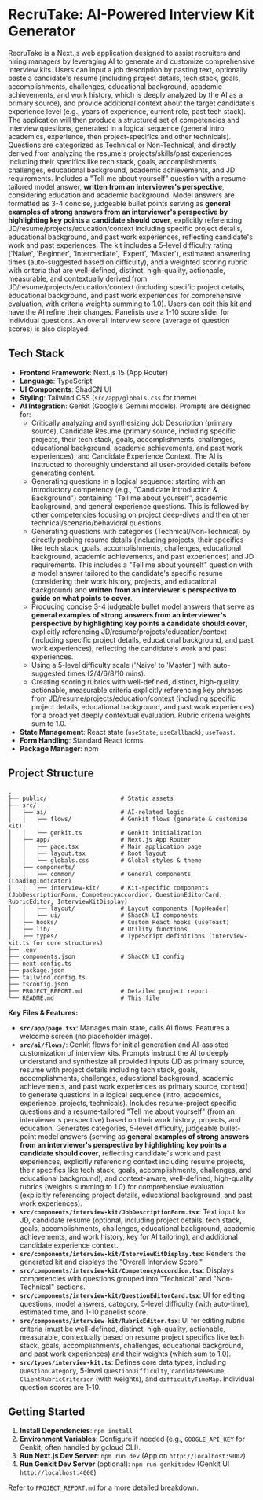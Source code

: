 
# RecruTake: AI-Powered Interview Kit Generator

RecruTake is a Next.js web application designed to assist recruiters and hiring managers by leveraging AI to generate and customize comprehensive interview kits. Users can input a job description by pasting text, optionally paste a candidate's resume (including project details, tech stack, goals, accomplishments, challenges, educational background, academic achievements, and work history, which is deeply analyzed by the AI as a primary source), and provide additional context about the target candidate's experience level (e.g., years of experience, current role, past tech stack). The application will then produce a structured set of competencies and interview questions, generated in a logical sequence (general intro, academics, experience, then project-specifics and other technicals). Questions are categorized as Technical or Non-Technical, and directly derived from analyzing the resume's projects/skills/past experiences including their specifics like tech stack, goals, accomplishments, challenges, educational background, academic achievements, and JD requirements. Includes a "Tell me about yourself" question with a resume-tailored model answer, **written from an interviewer's perspective**, considering education and academic background. Model answers are formatted as 3-4 concise, judgeable bullet points serving as **general examples of strong answers from an interviewer's perspective by highlighting key points a candidate should cover**, explicitly referencing JD/resume/projects/education/context including specific project details, educational background, and past work experiences, reflecting candidate's work and past experiences. The kit includes a 5-level difficulty rating ('Naive', 'Beginner', 'Intermediate', 'Expert', 'Master'), estimated answering times (auto-suggested based on difficulty), and a weighted scoring rubric with criteria that are well-defined, distinct, high-quality, actionable, measurable, and contextually derived from JD/resume/projects/education/context (including specific project details, educational background, and past work experiences for comprehensive evaluation, with criteria weights summing to 1.0). Users can edit this kit and have the AI refine their changes. Panelists use a 1-10 score slider for individual questions. An overall interview score (average of question scores) is also displayed.

## Tech Stack

*   **Frontend Framework**: Next.js 15 (App Router)
*   **Language**: TypeScript
*   **UI Components**: ShadCN UI
*   **Styling**: Tailwind CSS (`src/app/globals.css` for theme)
*   **AI Integration**: Genkit (Google's Gemini models). Prompts are designed for:
    *   Critically analyzing and synthesizing Job Description (primary source), Candidate Resume (primary source, including specific projects, their tech stack, goals, accomplishments, challenges, educational background, academic achievements, and past work experiences), and Candidate Experience Context. The AI is instructed to thoroughly understand all user-provided details before generating content.
    *   Generating questions in a logical sequence: starting with an introductory competency (e.g., "Candidate Introduction & Background") containing "Tell me about yourself", academic background, and general experience questions. This is followed by other competencies focusing on project deep-dives and then other technical/scenario/behavioral questions.
    *   Generating questions with categories (Technical/Non-Technical) by directly probing resume details (including projects, their specifics like tech stack, goals, accomplishments, challenges, educational background, academic achievements, and past experiences) and JD requirements. This includes a "Tell me about yourself" question with a model answer tailored to the candidate's specific resume (considering their work history, projects, and educational background) and **written from an interviewer's perspective to guide on what points to cover**.
    *   Producing concise 3-4 judgeable bullet model answers that serve as **general examples of strong answers from an interviewer's perspective by highlighting key points a candidate should cover**, explicitly referencing JD/resume/projects/education/context (including specific project details, educational background, and past work experiences), reflecting the candidate's work and past experiences.
    *   Using a 5-level difficulty scale ('Naive' to 'Master') with auto-suggested times (2/4/6/8/10 mins).
    *   Creating scoring rubrics with well-defined, distinct, high-quality, actionable, measurable criteria explicitly referencing key phrases from JD/resume/projects/education/context (including specific project details, educational background, and past work experiences) for a broad yet deeply contextual evaluation. Rubric criteria weights sum to 1.0.
*   **State Management**: React state (`useState`, `useCallback`), `useToast`.
*   **Form Handling**: Standard React forms.
*   **Package Manager**: npm

## Project Structure

```
.
├── public/                     # Static assets
├── src/
│   ├── ai/                     # AI-related logic
│   │   ├── flows/              # Genkit flows (generate & customize kit)
│   │   └── genkit.ts           # Genkit initialization
│   ├── app/                    # Next.js App Router
│   │   ├── page.tsx            # Main application page
│   │   ├── layout.tsx          # Root layout
│   │   └── globals.css         # Global styles & theme
│   ├── components/
│   │   ├── common/             # General components (LoadingIndicator)
│   │   ├── interview-kit/      # Kit-specific components (JobDescriptionForm, CompetencyAccordion, QuestionEditorCard, RubricEditor, InterviewKitDisplay)
│   │   ├── layout/             # Layout components (AppHeader)
│   │   └── ui/                 # ShadCN UI components
│   ├── hooks/                  # Custom React hooks (useToast)
│   ├── lib/                    # Utility functions
│   ├── types/                  # TypeScript definitions (interview-kit.ts for core structures)
├── .env
├── components.json             # ShadCN UI config
├── next.config.ts
├── package.json
├── tailwind.config.ts
├── tsconfig.json
├── PROJECT_REPORT.md           # Detailed project report
└── README.md                   # This file
```

**Key Files & Features:**

*   **`src/app/page.tsx`**: Manages main state, calls AI flows. Features a welcome screen (no placeholder image).
*   **`src/ai/flows/`**: Genkit flows for initial generation and AI-assisted customization of interview kits. Prompts instruct the AI to deeply understand and synthesize all provided inputs (JD as primary source, resume with project details including tech stack, goals, accomplishments, challenges, educational background, academic achievements, and past work experiences as primary source, context) to generate questions in a logical sequence (intro, academics, experience, projects, technicals). Includes resume-project specific questions and a resume-tailored "Tell me about yourself" (from an interviewer's perspective) based on their work history, projects, and education. Generates categories, 5-level difficulty, judgeable bullet-point model answers (serving as **general examples of strong answers from an interviewer's perspective by highlighting key points a candidate should cover**, reflecting candidate's work and past experiences, explicitly referencing context including resume projects, their specifics like tech stack, goals, accomplishments, challenges, and educational background), and context-aware, well-defined, high-quality rubrics (weights summing to 1.0) for comprehensive evaluation (explicitly referencing project details, educational background, and past work experiences).
*   **`src/components/interview-kit/JobDescriptionForm.tsx`**: Text input for JD, candidate resume (optional, including project details, tech stack, goals, accomplishments, challenges, educational background, academic achievements, and work history, key for AI tailoring), and additional candidate experience context.
*   **`src/components/interview-kit/InterviewKitDisplay.tsx`**: Renders the generated kit and displays the "Overall Interview Score."
*   **`src/components/interview-kit/CompetencyAccordion.tsx`**: Displays competencies with questions grouped into "Technical" and "Non-Technical" sections.
*   **`src/components/interview-kit/QuestionEditorCard.tsx`**: UI for editing questions, model answers, category, 5-level difficulty (with auto-time), estimated time, and 1-10 panelist score.
*   **`src/components/interview-kit/RubricEditor.tsx`**: UI for editing rubric criteria (must be well-defined, distinct, high-quality, actionable, measurable, contextually based on resume project specifics like tech stack, goals, accomplishments, challenges, educational background, and past work experiences) and their weights (which sum to 1.0).
*   **`src/types/interview-kit.ts`**: Defines core data types, including `QuestionCategory`, 5-level `QuestionDifficulty`, `candidateResume`, `ClientRubricCriterion` (with weights), and `difficultyTimeMap`. Individual question scores are 1-10.

## Getting Started

1.  **Install Dependencies**: `npm install`
2.  **Environment Variables**: Configure if needed (e.g., `GOOGLE_API_KEY` for Genkit, often handled by gcloud CLI).
3.  **Run Next.js Dev Server**: `npm run dev` (App on `http://localhost:9002`)
4.  **Run Genkit Dev Server** (optional): `npm run genkit:dev` (Genkit UI `http://localhost:4000`)

Refer to `PROJECT_REPORT.md` for a more detailed breakdown.
    

    
